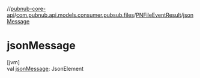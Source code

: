 //[pubnub-core-api](../../../index.md)/[com.pubnub.api.models.consumer.pubsub.files](../index.md)/[PNFileEventResult](index.md)/[jsonMessage](json-message.md)

# jsonMessage

[jvm]\
val [jsonMessage](json-message.md): JsonElement

